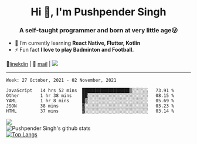<h1 align="center">Hi 👋, I'm Pushpender Singh</h1>
<h3 align="center">A self-taught programmer and born at very little age😜</h3>

- 🌱 I’m currently learning **React Native, Flutter, Kotlin**
- ⚡ Fun fact **I love to play Badminton and Football.**

👔[linekdin](https://www.linkedin.com/in/pushpender-singh-240061202/) | 📧 [mail](mailto:pushpendersingh@p2devs.com) | ![](https://komarev.com/ghpvc/?username=pushpender-singh-ap&color=blue)


---

<!--START_SECTION:waka-->
```text
Week: 27 October, 2021 - 02 November, 2021

JavaScript   14 hrs 52 mins  ██████████████████▒░░░░░░   73.91 % 
Other        1 hr 38 mins    ██░░░░░░░░░░░░░░░░░░░░░░░   08.15 % 
YAML         1 hr 8 mins     █▒░░░░░░░░░░░░░░░░░░░░░░░   05.69 % 
JSON         38 mins         ▓░░░░░░░░░░░░░░░░░░░░░░░░   03.23 % 
HTML         37 mins         ▓░░░░░░░░░░░░░░░░░░░░░░░░   03.14 % 
```
<!--END_SECTION:waka-->

<img align="left" src="https://github-readme-streak-stats.herokuapp.com/?user=pushpender-singh-ap&theme=dark" /></br>
![Pushpender Singh's github stats](https://github-readme-stats.vercel.app/api?username=pushpender-singh-ap&show_icons=true&theme=radical&count_private=true)</br>
[![Top Langs](https://github-readme-stats.vercel.app/api/top-langs/?username=pushpender-singh-ap&theme=radical)](https://github.com/pushpender-singh-ap/github-readme-stats)
